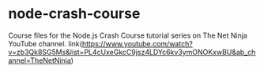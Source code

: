 # node-crash-course
Course files for the Node.js Crash Course tutorial series on The Net Ninja YouTube channel.
link(https://www.youtube.com/watch?v=zb3Qk8SG5Ms&list=PL4cUxeGkcC9jsz4LDYc6kv3ymONOKxwBU&ab_channel=TheNetNinja)